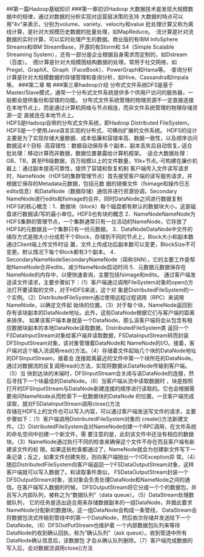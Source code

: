 ##第一篇Hadoop基础知识
###第一章初识Hadoop
    大数据技术是发现大规模数据中的规律，通过对数据的分析实现对运营层决策的支持
    大数据的特点可以用“4v”来表示，分别为volume、variety、velocity和value
    批处理计算又称为离线计算，是针对大规模历史数据的批量处理，如MapReduce。
    ·流计算是针对流数据的实时计算，可以实时处理产生的数据。商业版的有IBM InfoSphere Streams和IBM StreamBase，开源的有Storm和
        S4（Simple Scalable Streaming System），还有一部分是企业根据自身需求而定制的，如Dstream（百度）。
    ·图计算是针对大规模图结构数据的处理，常用于社交网络，如Pregel、GraphX、Giraph（FaceBook）、PowerGraph和Hama等。
    ·查询分析计算是针对大规模数据的存储管理和查询分析，如Hive、Cassandra和Impala等。
###第二章
    略
###第三章hadoop介绍
    分布式文件系统DFS是基于Master/Slave模式，通常一个分布式文件系统提供多个供用户访问的服务器，一般都会提供备份和容错的功能。
        分布式文件系统管理的物理资源不一定直接连接在本地节点上，而是通过计算机网络与节点相连，而非文件系统管理的物理存储资源一定
        直接连在本地节点上。    
    HDFS是Hadoop自带的分布式文件系统，即Hadoop Distributed FileSystem。HDFS是一个使用Java语言实现的分布式、可横向扩展的文件系统。
    HDFS的设计主要是为了实现存储大量数据、成本低廉和容错率高、数据一致性，以及顺序访问数据这4个目标
    ·高容错性：数据自动保存多个副本，副本丢失后自动恢复。·适合批处理：移动计算而非数据，数据位置暴露给计算机框架。
        ·适合大数据处理：GB、TB，甚至PB级数据，百万规模以上的文件数量，10k+节点。·可构建在廉价机器上：通过副本提高可靠性，提供了容错和恢复机制
    客户端传入文件读写请求时，NameNode（HDFS的集群管理节点）首先接受客户端的读写服务请求，并根据它保存的Metadata元数据，包括元数
        据的镜像文件（fsimage和操作日志edits信息）和DataNode（数据存储）通信并进行资源协调，Secondary NameNode进行edits和fsimage的合并，同时DataNode之间进行数据复制
    HDFS的核心概念：1．数据块（block）每个磁盘都有默认的数据块大小，这是磁盘进行数据读/写的最小单位。HDFS也有块的概念
        2．NameNodeNameNode为HDFS集群的管理节点，一个集群通常只有一台活动的NameNode，它存放了HDFS的元数据且一个集群只有一份元数据。
        3．DataNodeDataNode中文件的储存方式是按大小分成若干个Block，存储到不同的节点上，Block大小和副本数通过Client端上传文件时设
        置，文件上传成功后副本数可以变更，BlockSize不可变更。默认情况下每个Block都有3个副本。
        4．SecondaryNameNodeSecondaryNameNode（简称SNN），它的主要工作是帮助NameNode合并edits，减少NameNode启动时间
        5．元数据元数据保存在NameNode的内存中，以便快速查询，主要包括fsimage和edits。
    通过客户端发送读文件请求，主要步骤如下：（1）客户端通过调用FileSystem对象的open()方法打开要读取的文件，对于HDFS来说，这个对
        象是DistributedFileSystem的一个实例。（2）DistributedFileSystem通过使用远程过程调用（RPC）来调用NameNode，以确定文件起
        始块的位置。（3）对于每个块，NameNode返回到存有该块副本的DataNode地址。此外，这些DataNode根据它们与客户端的距离来排序。
        如果该客户端本身就是一个DataNode，那么该客户端将会从包含有相应数据块副本的本地DataNode读取数据。DistributedFileSystem类
        返回一个FSDataInputStream对象给客户端并读取数据，FSDataInputStream转而封装DFSInputStream对象，该对象管理着DataNode和
        NameNode的I/O。接着，客户端对这个输入流调用read()方法。（4）存储着文件起始几个块的DataNode地址的DFSInputStream，接着会
        连接距离最近的文件中第一个块所在的DataNode。通过对数据流的反复调用read()方法，实现将数据从DataNode传输到客户端。（5）当
        快到达块的末端时，DFSInputStream会关闭与该DataNode的连接，然后寻找下一个块最佳的DataNode。（6）当客户端从流中读取数据时
        ，块是按照打开的DFSInputStream与DataNode新建连接的顺序进行读取的。它也会根据需要询问NameNode从而检索下一批数据块的DataNode
        的位置。一旦客户端完成读取，就对FSDataInputStream调用close()方法    
    存储在HDFS上的文件也可以写入内容，可以通过客户端发送写文件的请求，主要步骤如下：（1）客户端调用DistributedFileSystem对象的
        create()方法新建文件。（2）DistributedFileSystem会对NameNode创建一个RPC调用，在文件系统的命名空间中创建一个新文件，需
        要注意的是，此刻该文件中还没有相应的数据块。（3）NameNode通过执行不同的检查来确保这个文件不存在而且客户端有新建该文件的权
        限。如果这些检查都通过了，NameNode就会为创建新文件写下一条记录；反之，如果文件创建失败，则向客户端抛出一个IOException异
        常。（4）随后DistributedFileSystem向客户端返回一个FSDataOutputStream对象，这样客户端就可以写入数据了。和读取事件类似，
        FSDataOutputStream封装一个DFSOutputStream对象，该对象会负责处理DataNode和NameNode之间的通信。在客户端写入数据的时候，
        DFSOutputStream将它分成一个个的数据包，并且写入内部队列，被称之为“数据队列”（data queue）。（5）DataStream处理数据队列，
        它的任务是选出适合用来存储数据副本的一组DataNode，并据此要求NameNode分配新的数据块。这一组DataNode会构成一条管线，
        DataStream会将数据包流式传输到管线中的第一个DataNode，然后依次存储并发送给下一个DataNode。（6）DFSOutPutStream也维护着
        一个内部数据包队列来等待DataNode的收到确认回执，称为“确认队列”（ask queue）。收到管道中所有DataNode确认信息后，该数据包
        才会从确认队列删除。（7）客户端完成数据的写入后，会对数据流调用close()方法
    
    
    
    
    
    
    
    
    
    
    
    
    
    
    
    
    
    
    
    
    
    
    
    
    
    
    
    
    
    
    
    
    
    
    
    
    
    
    
    
    
    
    
    
    
    
    
    
    
    
    
    
    
    
    
    
    
    
        